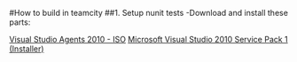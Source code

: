 #How to build in teamcity
##1. Setup nunit tests
-Download and install these parts:

[Visual Studio Agents 2010 - ISO](http://www.microsoft.com/en-us/download/confirmation.aspx?id=1334)
[Microsoft Visual Studio 2010 Service Pack 1 (Installer)](http://www.microsoft.com/en-us/download/confirmation.aspx?id=23691)
